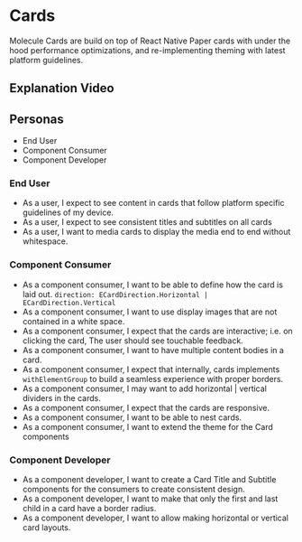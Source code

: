 # Cards

Molecule Cards are build on top of React Native Paper cards with under the hood performance optimizations, and re-implementing theming with latest platform guidelines.


## Explanation Video

## Personas
-   End User
-   Component Consumer
-   Component Developer

### End User
-   As a user, I expect to see content in cards that follow platform specific guidelines of my device.
-   As a user, I expect to see consistent titles and subtitles on all cards
-   As a user, I want to media cards to display the media end to end without whitespace.

### Component Consumer
-   As a component consumer, I want to be able to define how the card is laid out. `direction: ECardDirection.Horizontal | ECardDirection.Vertical`
-   As a component consumer, I want to use display images that are not contained in a white space.
-   As a component consumer, I expect that the cards are interactive; i.e. on clicking the card, The user should see touchable feedback.
-   As a component consumer, I want to have multiple content bodies in a card.
-   As a component consumer, I expect that internally, cards implements `withElementGroup` to build a seamless experience with proper borders.
-   As a component consumer, I may want to add horizontal | vertical dividers in the cards.
-   As a component consumer, I expect that the cards are responsive.
-   As a component consumer, I want to be able to nest cards.
-   As a component consumer, I want to extend the theme for the Card components

### Component Developer
-   As a component developer, I want to create a Card Title and Subtitle components for the consumers to create consistent design.
-   As a component developer, I want to make that only the first and last child in a card have a border radius.
-   As a component developer, I want to allow making horizontal or vertical card layouts.